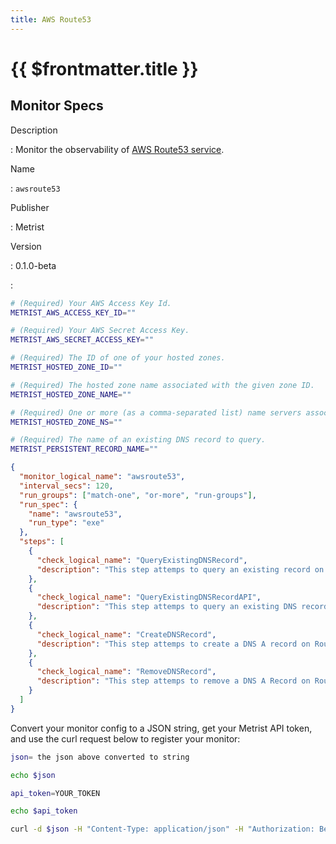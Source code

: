```yaml
---
title: AWS Route53
---
```


# {{ $frontmatter.title }}

## Monitor Specs

Description

: Monitor the observability of [AWS Route53 service](https://aws.amazon.com/route53/).

Name

: `awsroute53`

Publisher

: Metrist

Version

: 0.1.0-beta

: &nbsp;


<!--@include: /parts/_1.md-->


<!--@include: /parts/_2.md-->


<!--@include: /parts/_3.md-->


```sh
# (Required) Your AWS Access Key Id.
METRIST_AWS_ACCESS_KEY_ID=""

# (Required) Your AWS Secret Access Key.
METRIST_AWS_SECRET_ACCESS_KEY=""

# (Required) The ID of one of your hosted zones.
METRIST_HOSTED_ZONE_ID=""

# (Required) The hosted zone name associated with the given zone ID.
METRIST_HOSTED_ZONE_NAME=""

# (Required) One or more (as a comma-separated list) name servers associated with the given zone ID.
METRIST_HOSTED_ZONE_NS=""

# (Required) The name of an existing DNS record to query.
METRIST_PERSISTENT_RECORD_NAME=""
```

<!--@include: /parts/tips_env-vars.md -->


<!--@include: /parts/_4.md-->


```json
{
  "monitor_logical_name": "awsroute53",
  "interval_secs": 120,
  "run_groups": ["match-one", "or-more", "run-groups"],
  "run_spec": {
    "name": "awsroute53",
    "run_type": "exe"
  },
  "steps": [
    {
      "check_logical_name": "QueryExistingDNSRecord",
      "description": "This step attemps to query an existing record on Route53 via DNS Lookup."
    },
    {
      "check_logical_name": "QueryExistingDNSRecordAPI",
      "description": "This step attemps to query an existing DNS record on Route53 via the AWS SDK for JavaScript v3."
    },
    {
      "check_logical_name": "CreateDNSRecord",
      "description": "This step attemps to create a DNS A record on Route53 via the AWS SDK for JavaScript v3."
    },
    {
      "check_logical_name": "RemoveDNSRecord",
      "description": "This step attemps to remove a DNS A Record on Route53 via the AWS SDK for JavaScript v3."
    }
  ]
}
```




Convert your monitor config to a JSON string, get your Metrist API token, and use the curl request below to register your monitor:

```sh
json= the json above converted to string

echo $json

api_token=YOUR_TOKEN

echo $api_token

curl -d $json -H "Content-Type: application/json" -H "Authorization: Bearer $api_token" 'https://app.metrist.io/api/v0/monitor-config'

```

<!--@include: /parts/tips_api.md-->


<!--@include: /parts/_5.md-->


<!--@include: /parts/result.md-->